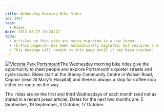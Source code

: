 ```yaml
---

title: Wednesday Morning Bike Rides
id: 3487
tags:
  - Rides
date: 2012-08-27 19:24:47
todo:
  - Articles on this site are being migrated to a new format.
  - <b>This page</b> has been automatically migrated, but requires a manual check-&amp;-tune to ensure the format and links all work as expected.
  - This message will remain on this page until it has been checked.
---
```


[![](http://www.pompeybug.co.uk/wp-content/uploads/2012/04/Victoria-Park-1.jpg "Victoria Park Portsmouth")](http://www.pompeybug.co.uk/wp-content/uploads/2012/04/Victoria-Park-1.jpg)The Wednesday morning bike rides give the opportunity to meet people and explore Portsmouth's quieter streets and cycle routes. Rides start at the Stacey Community Centre in Walsall Road, Copnor (near St Mary's Hospital) and there is always a stop for coffee stop either en-route on the way.

The  rides are on the first and third Wednesdays of each month (and not as stated in a recent press article). Dates for the next two months are: 5 September, 19 September, 3 October, 17 October.